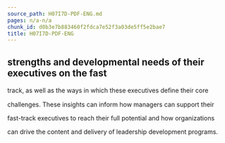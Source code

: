 ```yaml
---
source_path: H07I7D-PDF-ENG.md
pages: n/a-n/a
chunk_id: d0b3e7b883460f2fdca7e52f3a03de5ff5e2bae7
title: H07I7D-PDF-ENG
---
```

## strengths and developmental needs of their executives on the fast

track, as well as the ways in which these executives deﬁne their core

challenges. These insights can inform how managers can support their

fast-track executives to reach their full potential and how organizations

can drive the content and delivery of leadership development programs.
